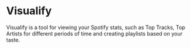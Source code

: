 # Visualify

Visualify is a tool for viewing your Spotify stats, such as Top Tracks, Top Artists for different periods of time and creating playlists based on your taste.